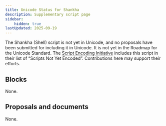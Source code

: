 ```yaml
---
title: Unicode Status for Shankha
description: Supplementary script page
sidebar:
    hidden: true
lastUpdated: 2025-09-19
---
```


The Shankha (Shell) script is not yet in Unicode, and no proposals have been submitted for including it in Unicode. It is not yet in the Roadmap for the Unicode Standard. The [Script Encoding Initiative](https://sei.berkeley.edu/) includes this script in their list of “Scripts Not Yet Encoded”. Contributions here may support their efforts.

## Blocks

None.

## Proposals and documents

None.
